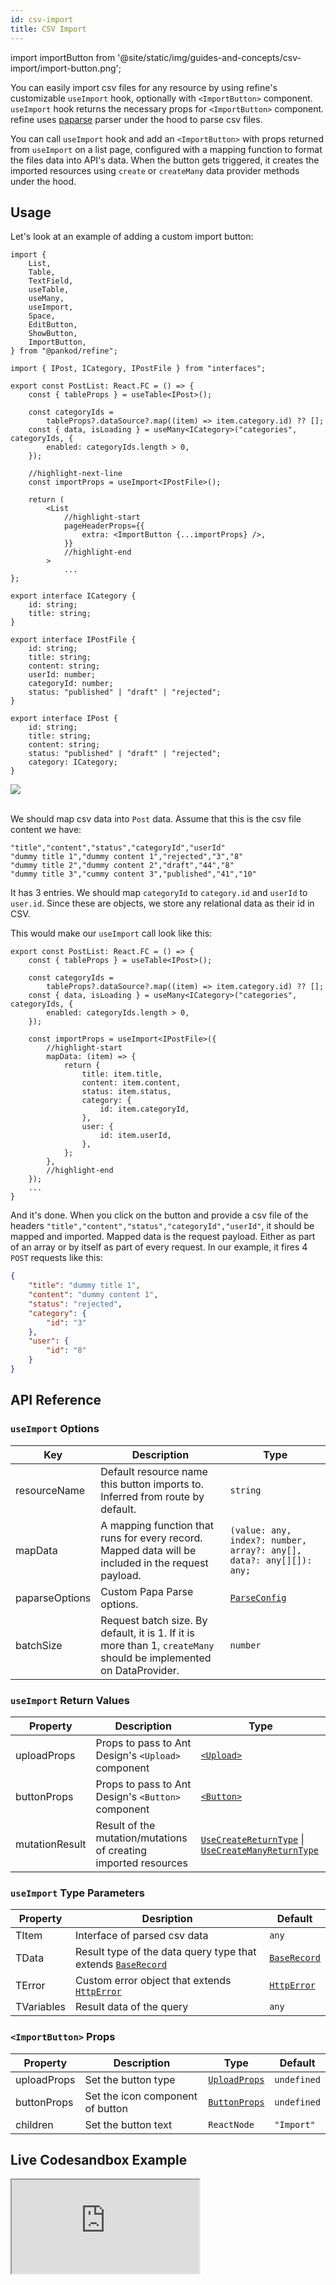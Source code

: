 ```yaml
---
id: csv-import
title: CSV Import
---
```


import importButton from '@site/static/img/guides-and-concepts/csv-import/import-button.png';

You can easily import csv files for any resource by using refine's customizable `useImport` hook, optionally with `<ImportButton>` component. `useImport` hook returns the necessary props for `<ImportButton>` component. refine uses [paparse](https://www.papaparse.com/) parser under the hood to parse csv files.

You can call `useImport` hook and add an `<ImportButton>` with props returned from `useImport` on a list page, configured with a mapping function to format the files data into API's data. When the button gets triggered, it creates the imported resources using `create` or `createMany` data provider methods under the hood.

<!-- Resources are added as one by one (`create`) or as batch (`createMany`) if explicitly configured with [`batchSize`](#importbutton-props) option. By default, `batchSize` is 1. If it is more than 1, createMany should be implemented on DataProvider. -->

## Usage

Let's look at an example of adding a custom import button:

```tsx title="pages/posts/list.tsx"
import {
    List,
    Table,
    TextField,
    useTable,
    useMany,
    useImport,
    Space,
    EditButton,
    ShowButton,
    ImportButton,
} from "@pankod/refine";

import { IPost, ICategory, IPostFile } from "interfaces";

export const PostList: React.FC = () => {
    const { tableProps } = useTable<IPost>();

    const categoryIds =
        tableProps?.dataSource?.map((item) => item.category.id) ?? [];
    const { data, isLoading } = useMany<ICategory>("categories", categoryIds, {
        enabled: categoryIds.length > 0,
    });

    //highlight-next-line
    const importProps = useImport<IPostFile>();

    return (
        <List
            //highlight-start
            pageHeaderProps={{
                extra: <ImportButton {...importProps} />,
            }}
            //highlight-end
        >
            ...
};
```

```tsx title="interfaces/index.d.ts"
export interface ICategory {
    id: string;
    title: string;
}

export interface IPostFile {
    id: string;
    title: string;
    content: string;
    userId: number;
    categoryId: number;
    status: "published" | "draft" | "rejected";
}

export interface IPost {
    id: string;
    title: string;
    content: string;
    status: "published" | "draft" | "rejected";
    category: ICategory;
}
```

<div style={{textAlign: "center"}}>
    <img src={importButton} />
</div>
<br/>

We should map csv data into `Post` data. Assume that this is the csv file content we have:

```csv title="dummy.csv"
"title","content","status","categoryId","userId"
"dummy title 1","dummy content 1","rejected","3","8"
"dummy title 2","dummy content 2","draft","44","8"
"dummy title 3","cummy content 3","published","41","10"
```

It has 3 entries. We should map `categoryId` to `category.id` and `userId` to `user.id`. Since these are objects, we store any relational data as their id in CSV.

This would make our `useImport` call look like this:

```tsx title="/src/pages/posts/list.tsx"
export const PostList: React.FC = () => {
    const { tableProps } = useTable<IPost>();

    const categoryIds =
        tableProps?.dataSource?.map((item) => item.category.id) ?? [];
    const { data, isLoading } = useMany<ICategory>("categories", categoryIds, {
        enabled: categoryIds.length > 0,
    });

    const importProps = useImport<IPostFile>({
        //highlight-start
        mapData: (item) => {
            return {
                title: item.title,
                content: item.content,
                status: item.status,
                category: {
                    id: item.categoryId,
                },
                user: {
                    id: item.userId,
                },
            };
        },
        //highlight-end
    });
    ...
}
```

And it's done. When you click on the button and provide a csv file of the headers `"title","content","status","categoryId","userId"`, it should be mapped and imported. Mapped data is the request payload. Either as part of an array or by itself as part of every request. In our example, it fires 4 `POST` requests like this:

```json title="POST https://api.fake-rest.refine.dev/posts"
{
    "title": "dummy title 1",
    "content": "dummy content 1",
    "status": "rejected",
    "category": {
        "id": "3"
    },
    "user": {
        "id": "8"
    }
}
```

## API Reference

### `useImport` Options

| Key            | Description                                                                                                        | Type                                                                |
| -------------- | ------------------------------------------------------------------------------------------------------------------ | ------------------------------------------------------------------- |
| resourceName   | Default resource name this button imports to. Inferred from route by default.                                      | `string`                                                            |
| mapData        | A mapping function that runs for every record. Mapped data will be included in the request payload.                | `(value: any, index?: number, array?: any[], data?: any[][]): any;` |
| paparseOptions | Custom Papa Parse options.                                                                                         | [`ParseConfig`](https://www.papaparse.com/docs)                     |
| batchSize      | Request batch size. By default, it is 1. If it is more than 1, `createMany` should be implemented on DataProvider. | `number`                                                            |

### `useImport` Return Values

| Property       | Description                                                     | Type                                                                                                        |
| -------------- | --------------------------------------------------------------- | ----------------------------------------------------------------------------------------------------------- |
| uploadProps    | Props to pass to Ant Design's `<Upload>` component              | [`<Upload>`](https://ant.design/components/upload/#API)                                                     |
| buttonProps    | Props to pass to Ant Design's `<Button>` component              | [`<Button>`](https://ant.design/components/button/#API)                                                     |
| mutationResult | Result of the mutation/mutations of creating imported resources | [`UseCreateReturnType`](api-references/interfaces.md#baserecord)  \| [`UseCreateManyReturnType`](api-references/interfaces.md#baserecord) |

### `useImport` Type Parameters

| Property   | Desription                                                                               | Default                                  |
| ---------- | ---------------------------------------------------------------------------------------- | ---------------------------------------- |
| TItem      | Interface of parsed csv data                                                             | `any`                                    |
| TData      | Result type of the data query type that extends [`BaseRecord`](api-references/interfaces.md#baserecord) | [`BaseRecord`](api-references/interfaces.md#baserecord) |
| TError     | Custom error object that extends [`HttpError`](api-references/interfaces.md#httperror)                  | [`HttpError`](api-references/interfaces.md#httperror)   |
| TVariables | Result data of the query                                                                 | `any`                                    |

### `<ImportButton>` Props

| Property    | Description                      | Type                                                       | Default     |
| ----------- | -------------------------------- | ---------------------------------------------------------- | ----------- |
| uploadProps | Set the button type              | [`UploadProps`](https://ant.design/components/upload/#API) | `undefined` |
| buttonProps | Set the icon component of button | [`ButtonProps`](https://ant.design/components/button/#API) | `undefined` |
| children    | Set the button text              | `ReactNode`                                                | `"Import"`  |

## Live Codesandbox Example

<iframe src="https://codesandbox.io/embed/refine-import-example-jdng8?autoresize=1&fontsize=14&module=%2Fsrc%2Fpages%2Fposts%2Flist.tsx&theme=dark&view=preview"
    style={{width: "100%", height:"80vh", border: "0px", borderRadius: "8px", overflow:"hidden"}}
    title="refine-import-example"
    allow="accelerometer; ambient-light-sensor; camera; encrypted-media; geolocation; gyroscope; hid; microphone; midi; payment; usb; vr; xr-spatial-tracking"
    sandbox="allow-forms allow-modals allow-popups allow-presentation allow-same-origin allow-scripts"
></iframe>
